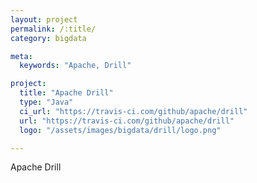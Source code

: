 ```yaml
---
layout: project
permalink: /:title/
category: bigdata

meta:
  keywords: "Apache, Drill"

project:
  title: "Apache Drill"
  type: "Java"
  ci_url: "https://travis-ci.com/github/apache/drill"
  url: "https://travis-ci.com/github/apache/drill"
  logo: "/assets/images/bigdata/drill/logo.png"

---
```

<p>Apache Drill</p>
